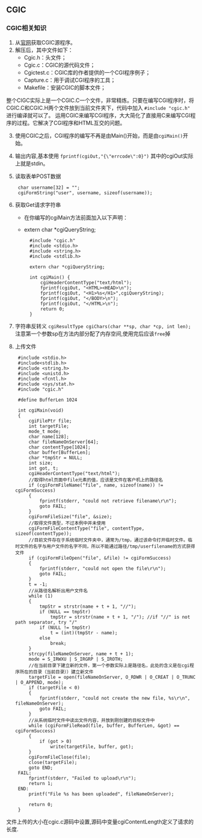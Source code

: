 ## CGIC

### CGIC相关知识
1. 从[官网](http://www.boutell.com/cgic/#obtain)获取CGIC源程序。
2. 解压后，其中文件如下：
	* Cgic.h：头文件；
	* Cgic.c：CGIC的源代码文件；
	* Cgictest.c：CGIC库的作者提供的一个CGI程序例子；
	* Capture.c：用于调试CGI程序的工具；
	* Makefile：安装CGIC的脚本文件；

整个CIGC实际上是一个CGIC.C一个文件，非常精炼。只要在编写CGI程序时，将CGIC.C和CGIC.H两个文件放到当前文件夹下，代码中加入 `#include "cgic.h"` 进行编译就可以了。
运用CGIC来编写CGI程序，大大简化了直接用C来编写CGI程序的过程。它解决了CGI程序和HTML互交的问题。

3. 使用CGIC之后，CGI程序的编写不再是由Main()开始，而是由`cgiMain()`开始。
4. 输出内容,基本使用 `fprintf(cgiOut,"{\"errcode\":0}")` 其中的cgiOut实际上就是stdin。
5. 读取表单POST数据 
	
		char username[32] = "";
		cgiFormString("user", username, sizeof(username));
6. 获取Get请求字符串
	
	* 在你编写的cgiMain方法前面加入以下声明：
	* extern char *cgiQueryString;

			#include "cgic.h"
			#include <stdio.h>
			#include <string.h>
			#include <stdlib.h>
			
			extern char *cgiQueryString;
			
			int cgiMain() {
				cgiHeaderContentType("text/html");
				fprintf(cgiOut, "<HTML><HEAD>\n");
				fprintf(cgiOut, "<H1>%s</H1>",cgiQueryString);
				fprintf(cgiOut, "</BODY>\n");
				fprintf(cgiOut, "</HTML>\n");
				return 0;
			}

7. 字符串反转义 `cgiResultType cgiChars(char **sp, char *cp, int len);`  注意第一个参数sp在方法内部分配了内存空间,使用完后应该`free`掉
8. 上传文件

		#include <stdio.h>
		#include<stdlib.h>
		#include <string.h>
		#include <unistd.h>
		#include <fcntl.h>
		#include <sys/stat.h> 
		#include "cgic.h" 
		
		#define BufferLen 1024
		 
		int cgiMain(void)
		{
		    cgiFilePtr file;
		    int targetFile;
		    mode_t mode;
		    char name[128];
		    char fileNameOnServer[64];
		    char contentType[1024];
		    char buffer[BufferLen];
		    char *tmpStr = NULL;
		    int size;
		    int got, t;
		    cgiHeaderContentType("text/html");
		    //取得html页面中file元素的值，应该是文件在客户机上的路径名
		    if (cgiFormFileName("file", name, sizeof(name)) != cgiFormSuccess)
		    {
		        fprintf(stderr, "could not retrieve filename\r\n");
		        goto FAIL;
		    }
		    cgiFormFileSize("file", &size);
		    //取得文件类型，不过本例中并未使用
		    cgiFormFileContentType("file", contentType, sizeof(contentType));
		    //目前文件存在于系统临时文件夹中，通常为/tmp，通过该命令打开临时文件。临时文件的名字与用户文件的名字不同，所以不能通过路径/tmp/userfilename的方式获得文件
		    if (cgiFormFileOpen("file", &file) != cgiFormSuccess)
		    {
		        fprintf(stderr, "could not open the file\r\n");
		        goto FAIL;
		    }
		    t = -1;
		    //从路径名解析出用户文件名
		    while (1)
		    {
		        tmpStr = strstr(name + t + 1, "//");
		        if (NULL == tmpStr)
		            tmpStr = strstr(name + t + 1, "/"); //if "//" is not path separator, try "/"
		        if (NULL != tmpStr)
		            t = (int)(tmpStr - name);
		        else
		            break;
		    }
		    strcpy(fileNameOnServer, name + t + 1);
		    mode = S_IRWXU | S_IRGRP | S_IROTH;
		    //在当前目录下建立新的文件，第一个参数实际上是路径名，此处的含义是在cgi程序所在的目录（当前目录））建立新文件
		    targetFile = open(fileNameOnServer, O_RDWR | O_CREAT | O_TRUNC | O_APPEND, mode);
		    if (targetFile < 0)
		    {
		        fprintf(stderr, "could not create the new file, %s\r\n", fileNameOnServer);
		        goto FAIL;
		    }
		    //从系统临时文件中读出文件内容，并放到刚创建的目标文件中
		    while (cgiFormFileRead(file, buffer, BufferLen, &got) == cgiFormSuccess)
		    {
		        if (got > 0)
		            write(targetFile, buffer, got);
		    }
		    cgiFormFileClose(file);
		    close(targetFile);
		    goto END;
		FAIL:
		    fprintf(stderr, "Failed to upload\r\n");
		    return 1;
		END:
		    printf("File %s has been uploaded", fileNameOnServer); 
		
		    return 0;
		}

文件上传的大小在cgic.c源码中设置,源码中变量cgiContentLength定义了请求的长度.